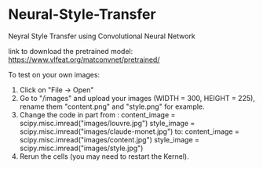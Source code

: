 # Neural-Style-Transfer
Neyral Style Transfer using Convolutional Neural Network

link to download the pretrained model: https://www.vlfeat.org/matconvnet/pretrained/

To test on your own images:
1. Click on "File -> Open" 
2. Go to "/images" and upload your images (WIDTH = 300, HEIGHT = 225), rename them "content.png" and "style.png" for example.
3. Change the code in part from :
content_image = scipy.misc.imread("images/louvre.jpg")
style_image = scipy.misc.imread("images/claude-monet.jpg")
to:
content_image = scipy.misc.imread("images/content.jpg")
style_image = scipy.misc.imread("images/style.jpg")
4. Rerun the cells (you may need to restart the Kernel).
